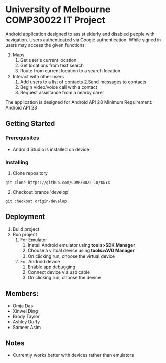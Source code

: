# University of Melbourne COMP30022 IT Project
Android application designed to assist elderly and disabled people with navigation. Users authenticated via Google authentication. While signed in users may access the given functions:
1. Maps
   1. Get user's current location
   2. Get locations from text search
   3. Route from current location to a search location
2. Interact with other users
   1. Add users to a list of contacts
   2.Send messages to contacts
   3. Begin video/voice call with a contact
   4. Request assistance from a nearby carer

The application is designed for Android API 28
Minimum Requirement: Android API 23

## Getting Started
### Prerequisites
* Android Studio is installed on device

### Installing
1. Clone repository
```
git clone https://github.com/COMP30022-18/ONYX
```
2. Checkout brance 'develop'
```
git checkout origin/develop
```

## Deployment
1. Build project
2. Run project
   1. For Emulator
      1. Install Android emulator using **tools>SDK Manager**
      2. Choose a virtual device using **tools>AVD Manager**
      3. On clicking run, choose the virtual device
   2. For Android device
      1. Enable app debugging
      2. Connect device via usb cable
      3. On clicking run, choose the device

## Members:
* Omja Das
* Xinwei Ding
* Brody Taylor
* Ashley Duffy
* Sameer Asim

## Notes
* Currently works better with devices rather than emulators
